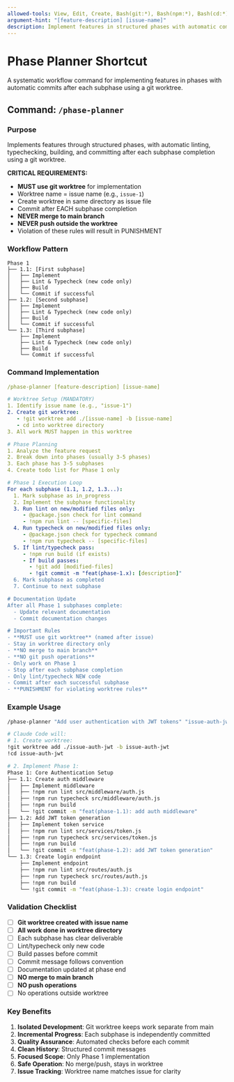 ```yaml
---
allowed-tools: View, Edit, Create, Bash(git:*), Bash(npm:*), Bash(cd:*)
argument-hint: "[feature-description] [issue-name]"
description: Implement features in structured phases with automatic commits using git worktree
---
```


# Phase Planner Shortcut

A systematic workflow command for implementing features in phases with automatic commits after each subphase using a git worktree.

## Command: `/phase-planner`

### Purpose
Implements features through structured phases, with automatic linting, typechecking, building, and committing after each subphase completion using a git worktree.

**CRITICAL REQUIREMENTS:**
- **MUST use git worktree** for implementation
- Worktree name = issue name (e.g., `issue-1`)
- Create worktree in same directory as issue file
- Commit after EACH subphase completion
- **NEVER merge to main branch**
- **NEVER push outside the worktree**
- Violation of these rules will result in PUNISHMENT

### Workflow Pattern
```
Phase 1
├── 1.1: [First subphase]
│   ├── Implement
│   ├── Lint & Typecheck (new code only)
│   ├── Build
│   └── Commit if successful
├── 1.2: [Second subphase]
│   ├── Implement
│   ├── Lint & Typecheck (new code only)
│   ├── Build
│   └── Commit if successful
└── 1.3: [Third subphase]
    ├── Implement
    ├── Lint & Typecheck (new code only)
    ├── Build
    └── Commit if successful
```

### Command Implementation

```yaml
/phase-planner [feature-description] [issue-name]

# Worktree Setup (MANDATORY)
1. Identify issue name (e.g., "issue-1")
2. Create git worktree:
   - !git worktree add ./[issue-name] -b [issue-name]
   - cd into worktree directory
3. All work MUST happen in this worktree

# Phase Planning
1. Analyze the feature request
2. Break down into phases (usually 3-5 phases)
3. Each phase has 3-5 subphases
4. Create todo list for Phase 1 only

# Phase 1 Execution Loop
For each subphase (1.1, 1.2, 1.3...):
  1. Mark subphase as in_progress
  2. Implement the subphase functionality
  3. Run lint on new/modified files only:
     - @package.json check for lint command
     - !npm run lint -- [specific-files]
  4. Run typecheck on new/modified files only:
     - @package.json check for typecheck command  
     - !npm run typecheck -- [specific-files]
  5. If lint/typecheck pass:
     - !npm run build (if exists)
     - If build passes:
       - !git add [modified-files]
       - !git commit -m "feat(phase-1.x): [description]"
  6. Mark subphase as completed
  7. Continue to next subphase

# Documentation Update
After all Phase 1 subphases complete:
  - Update relevant documentation
  - Commit documentation changes

# Important Rules
- **MUST use git worktree** (named after issue)
- Stay in worktree directory only
- **NO merge to main branch**
- **NO git push operations**
- Only work on Phase 1
- Stop after each subphase completion
- Only lint/typecheck NEW code
- Commit after each successful subphase
- **PUNISHMENT for violating worktree rules**
```

### Example Usage

```bash
/phase-planner "Add user authentication with JWT tokens" "issue-auth-jwt"

# Claude Code will:
# 1. Create worktree:
!git worktree add ./issue-auth-jwt -b issue-auth-jwt
!cd issue-auth-jwt

# 2. Implement Phase 1:
Phase 1: Core Authentication Setup
├── 1.1: Create auth middleware
│   ├── Implement middleware
│   ├── !npm run lint src/middleware/auth.js
│   ├── !npm run typecheck src/middleware/auth.js
│   ├── !npm run build
│   └── !git commit -m "feat(phase-1.1): add auth middleware"
├── 1.2: Add JWT token generation
│   ├── Implement token service
│   ├── !npm run lint src/services/token.js
│   ├── !npm run typecheck src/services/token.js
│   ├── !npm run build
│   └── !git commit -m "feat(phase-1.2): add JWT token generation"
└── 1.3: Create login endpoint
    ├── Implement endpoint
    ├── !npm run lint src/routes/auth.js
    ├── !npm run typecheck src/routes/auth.js
    ├── !npm run build
    └── !git commit -m "feat(phase-1.3): create login endpoint"
```

### Validation Checklist
- [ ] **Git worktree created with issue name**
- [ ] **All work done in worktree directory**
- [ ] Each subphase has clear deliverable
- [ ] Lint/typecheck only new code
- [ ] Build passes before commit
- [ ] Commit message follows convention
- [ ] Documentation updated at phase end
- [ ] **NO merge to main branch**
- [ ] **NO push operations**
- [ ] No operations outside worktree

### Key Benefits
1. **Isolated Development**: Git worktree keeps work separate from main
2. **Incremental Progress**: Each subphase is independently committed
3. **Quality Assurance**: Automated checks before each commit
4. **Clean History**: Structured commit messages
5. **Focused Scope**: Only Phase 1 implementation
6. **Safe Operation**: No merge/push, stays in worktree
7. **Issue Tracking**: Worktree name matches issue for clarity